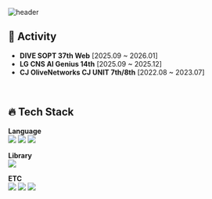 ![header](https://capsule-render.vercel.app/api?type=waving&color=gradient:00C9A7,92FE9D&height=300&section=header&text=JinSeok%20Park&fontColor=F5F5F5)

## 🎒 Activity
- **DIVE SOPT 37th Web** [2025.09 ~ 2026.01]
- **LG CNS AI Genius 14th** [2025.09 ~ 2025.12]
- **CJ OliveNetworks CJ UNIT 7th/8th** [2022.08 ~ 2023.07]


<br/>

## 🔥 Tech Stack
**Language**
<br/>
<img src="https://img.shields.io/badge/JavaScript-F7DF1E?style=flat-square&logo=JavaScript&logoColor=white"/>
<img src="https://img.shields.io/badge/HTML5-E34F26?style=flat-square&logo=HTML5&logoColor=white"/>
<img src="https://img.shields.io/badge/CSS3-1572B6?style=flat-square&logo=CSS3&logoColor=white"/>



**Library**
<br/>
<img src="https://img.shields.io/badge/React-61DAFB?style=flat-square&logo=React&logoColor=black"/>



**ETC**
<br/>
<img src="https://img.shields.io/badge/Git-F05032?style=flat-square&logo=Git&logoColor=white"/>
<img src="https://img.shields.io/badge/Github-181717?style=flat-square&logo=Github&logoColor=white"/>
<img src="https://img.shields.io/badge/Notion-000000?style=flat-square&logo=Notion&logoColor=white"/>
